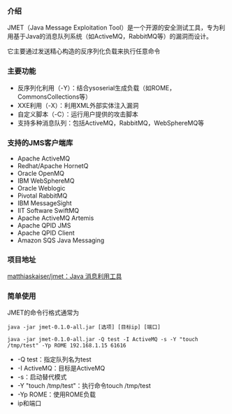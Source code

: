 ### 介绍

JMET（Java Message Exploitation Tool）是一个开源的安全测试工具，专为利用基于Java的消息队列系统（如ActiveMQ，RabbitMQ等）的漏洞而设计。

它主要通过发送精心构造的反序列化负载来执行任意命令



### 主要功能

- 反序列化利用（-Y）：结合ysoserial生成负载（如ROME，CommonsCollections等）
- XXE利用（-X）：利用XML外部实体注入漏洞
- 自定义脚本（-C）：运行用户提供的攻击脚本
- 支持多种消息队列：包括ActiveMQ，RabbitMQ，WebSphereMQ等



### 支持的JMS客户端库

- Apache ActiveMQ
- Redhat/Apache HornetQ
- Oracle OpenMQ
- IBM WebSphereMQ
- Oracle Weblogic
- Pivotal RabbitMQ
- IBM MessageSight
- IIT Software SwiftMQ
- Apache ActiveMQ Artemis
- Apache QPID JMS
- Apache QPID Client
- Amazon SQS Java Messaging



### 项目地址

[matthiaskaiser/jmet：Java 消息利用工具](https://github.com/matthiaskaiser/jmet)



### 简单使用

JMET的命令行格式通常为

```
java -jar jmet-0.1.0-all.jar [选项] [目标ip] [端口]
```



```
java -jar jmet-0.1.0-all.jar -Q test -I ActiveMQ -s -Y "touch /tmp/test" -Yp ROME 192.168.1.15 61616
```

- -Q test：指定队列名为test
- -I ActiveMQ：目标是ActiveMQ
- -s：启动替代模式
- -Y "touch /tmp/test"：执行命令touch /tmp/test
- -Yp ROME：使用ROME负载
- ip和端口



